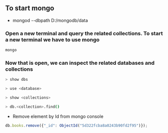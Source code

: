 ## To start mongo

* mongod --dbpath D:/mongodb/data

### Open a new terminal and query the related collections. To start a new terminal we have to use mongo

```bash
mongo
```

### Now that is open, we can inspect the related databases and collections

```bash
> show dbs
```

```bash
> use <database>
```

```bash
> show <collections>
```

```bash
> db.<collection>.find()
```

* Remove element by Id from mongo console
```javascript
db.books.remove({"_id": ObjectId("5d322fcba8a0243b90fd2f95")});
```